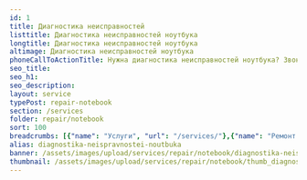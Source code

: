 ```yaml
---
id: 1
title: Диагностика неисправностей
listtitle: Диагностика неисправностей ноутбука
longtitle: Диагностика неисправностей ноутбука
altimage: Диагностика неисправностей ноутбука
phoneCallToActionTitle: Нужна диагностика неисправностей ноутбука? Звоните!
seo_title: 
seo_h1: 
seo_description: 
layout: service
typePost: repair-notebook
section: /services
folder: repair/notebook
sort: 100
breadcrumbs: [{"name": "Услуги", "url": "/services/"},{"name": "Ремонт устройств", "url": "/services/repair/"},{"name": "Ноутбук", "url": "/services/repair/notebook/"}]
alias: diagnostika-neispravnostei-noutbuka
banner: /assets/images/upload/services/repair/notebook/diagnostika-neispravnostei-noutbuka.jpg
thumbnail: /assets/images/upload/services/repair/notebook/thumb_diagnostika-neispravnostei-noutbuka.jpg
---
```

